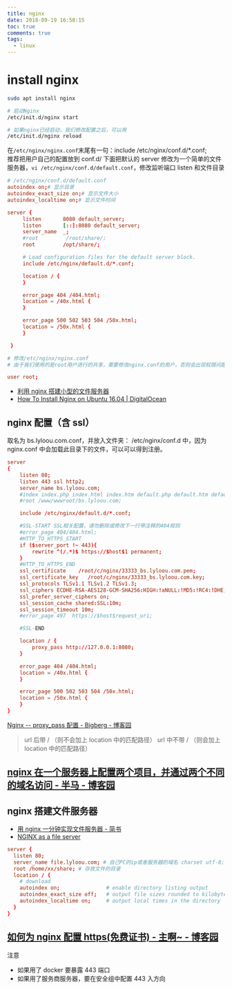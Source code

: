 ```yaml
---
title: nginx
date: 2018-09-19 16:58:15
toc: true
comments: true
tags:
  - linux
---
```


# install nginx

```sh
sudo apt install nginx
```

```sh
# 启动Nginx
/etc/init.d/nginx start

# 如果nginx已经启动，我们修改配置之后，可以用
/etc/init.d/nginx reload
```

在`/etc/nginx/nginx.conf`末尾有一句：include /etc/nginx/conf.d/\*.conf;　　推荐把用户自己的配置放到 conf.d/
下面把默认的 server 修改为一个简单的文件服务器，`vi /etc/nginx/conf.d/default.conf`，修改监听端口 listen 和文件目录

```conf
# /etc/nginx/conf.d/default.conf
autoindex on;# 显示目录
autoindex_exact_size on;# 显示文件大小
autoindex_localtime on;# 显示文件时间

server {
     listen       8080 default_server;
     listen       [::]:8080 default_server;
     server_name  _;
     #root         /root/share/;
     root         /opt/share/;

     # Load configuration files for the default server block.
     include /etc/nginx/default.d/*.conf;

     location / {
     }

     error_page 404 /404.html;
     location = /40x.html {
     }

     error_page 500 502 503 504 /50x.html;
     location = /50x.html {
     }

 }

```

```conf
# 修改/etc/nginx/nginx.conf
# 由于我们使用的是root用户进行的共享，需要修改nginx.conf的用户，否则会出现权限问题，导致访问的时候出现403 Forbidden的错误

user root;
```

- [利用 nginx 搭建小型的文件服务器](https://www.jianshu.com/p/95602720e7c8)
- [How To Install Nginx on Ubuntu 16.04 | DigitalOcean](https://www.digitalocean.com/community/tutorials/how-to-install-nginx-on-ubuntu-16-04)

## nginx 配置（含 ssl）

取名为 bs.lyloou.com.conf，并放入文件夹： /etc/nginx/conf.d 中，因为 nginx.conf 中会加载此目录下的文件，可以可以得到注册。

```conf
server
{
    listen 80;
    listen 443 ssl http2;
    server_name bs.lyloou.com;
    #index index.php index.html index.htm default.php default.htm default.html;
    #root /www/wwwroot/bs.lyloou.com;

    include /etc/nginx/default.d/*.conf;

    #SSL-START SSL相关配置，请勿删除或修改下一行带注释的404规则
    #error_page 404/404.html;
    #HTTP_TO_HTTPS_START
    if ($server_port !~ 443){
        rewrite ^(/.*)$ https://$host$1 permanent;
    }
    #HTTP_TO_HTTPS_END
    ssl_certificate    /root/c/nginx/33333_bs.lyloou.com.pem;
    ssl_certificate_key   /root/c/nginx/33333_bs.lyloou.com.key;
    ssl_protocols TLSv1.1 TLSv1.2 TLSv1.3;
    ssl_ciphers ECDHE-RSA-AES128-GCM-SHA256:HIGH:!aNULL:!MD5:!RC4:!DHE;
    ssl_prefer_server_ciphers on;
    ssl_session_cache shared:SSL:10m;
    ssl_session_timeout 10m;
    #error_page 497  https://$host$request_uri;

    #SSL-END

    location / {
        proxy_pass http://127.0.0.1:8080;
    }

    error_page 404 /404.html;
    location = /40x.html {
    }

    error_page 500 502 503 504 /50x.html;
    location = /50x.html {
    }
}

```

[Nginx -- proxy_pass 配置 - Bigberg - 博客园](https://www.cnblogs.com/bigberg/p/7651197.html)

> url 后带 / （则不会加上 location 中的匹配路径）
> url 中不带 / （则会加上 location 中的匹配路径）

## [nginx 在一个服务器上配置两个项目，并通过两个不同的域名访问 - 半马 - 博客园](https://www.cnblogs.com/banma/p/9069858.html)

## nginx 搭建文件服务器

- [用 nginx 一分钟实现文件服务器 - 简书](https://www.jianshu.com/p/d9f886a9666a)
- [NGINX as a file server](https://www.yanxurui.cc/posts/server/2017-03-21-NGINX-as-a-file-server/)

```conf
server {
  listen 80;
  server_name file.lyloou.com; # 自己PC的ip或者服务器的域名 charset utf-8; # 避免中文乱码
  root /home/xx/share; # 存放文件的目录
  location / {
    # download
    autoindex on;               # enable directory listing output
    autoindex_exact_size off;   # output file sizes rounded to kilobytes, megabytes, and gigabytes
    autoindex_localtime on;     # output local times in the directory
  }
}

```

## [如何为 nginx 配置 https(免费证书) - 主啊~ - 博客园](https://www.cnblogs.com/immense/p/11402157.html)

注意

- 如果用了 docker 要暴露 443 端口
- 如果用了服务商服务器，要在安全组中配置 443 入方向

